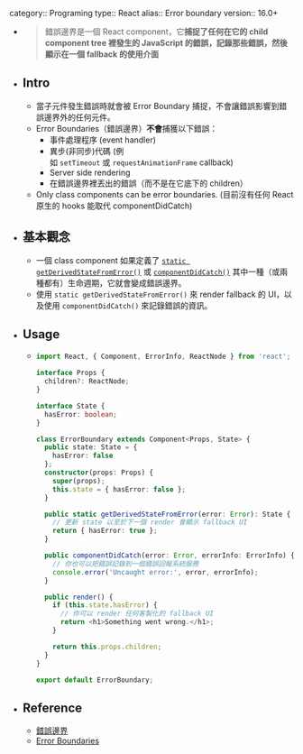 category:: Programing
type:: React
alias:: Error boundary
version:: 16.0+

- > 錯誤邊界是一個 React component，它**捕捉了任何在它的 child component tree 裡發生的 JavaScript 的錯誤，記錄那些錯誤，然後顯示在一個 fallback 的使用介面**
- ## Intro
	- 當子元件發生錯誤時就會被 Error Boundary 捕捉，不會讓錯誤影響到錯誤邊界外的任何元件。
	- Error Boundaries（錯誤邊界）**不會**捕獲以下錯誤：
		- 事件處理程序  (event handler)
		- 異步(非同步)代碼 (例如 `setTimeout` 或 `requestAnimationFrame` callback)
		- Server side rendering
		- 在錯誤邊界裡丟出的錯誤（而不是在它底下的 children）
	- Only class components can be error boundaries. (目前沒有任何 React 原生的 hooks 能取代 componentDidCatch)
- ## 基本觀念
	- 一個 class component 如果定義了 [`static getDerivedStateFromError()`](https://zh-hant.reactjs.org/docs/react-component.html#static-getderivedstatefromerror) 或 [`componentDidCatch()`](https://zh-hant.reactjs.org/docs/react-component.html#componentdidcatch) 其中一種（或兩種都有）生命週期，它就會變成錯誤邊界。
	- 使用 `static getDerivedStateFromError()` 來 render fallback 的 UI，以及使用 `componentDidCatch()` 來記錄錯誤的資訊。
- ## Usage
	- ```typescript
	  import React, { Component, ErrorInfo, ReactNode } from 'react';
	  
	  interface Props {
	    children?: ReactNode;
	  }
	  
	  interface State {
	    hasError: boolean;
	  }
	  
	  class ErrorBoundary extends Component<Props, State> {
	    public state: State = {
	      hasError: false
	    };
	    constructor(props: Props) {
	      super(props);
	      this.state = { hasError: false };
	    }
	  
	    public static getDerivedStateFromError(error: Error): State {
	      // 更新 state 以至於下一個 render 會顯示 fallback UI
	      return { hasError: true };
	    }
	  
	    public componentDidCatch(error: Error, errorInfo: ErrorInfo) {
	      // 你也可以把錯誤記錄到一個錯誤回報系統服務
	      console.error('Uncaught error:', error, errorInfo);
	    }
	  
	    public render() {
	      if (this.state.hasError) {
	        // 你可以 render 任何客製化的 fallback UI
	        return <h1>Something went wrong.</h1>;
	      }
	  
	      return this.props.children;
	    }
	  }
	  
	  export default ErrorBoundary;
	  ```
- ## Reference
	- [錯誤邊界](https://zh-hant.reactjs.org/docs/error-boundaries.html)
	- [Error Boundaries](https://react-typescript-cheatsheet.netlify.app/docs/basic/getting-started/error_boundaries/)